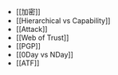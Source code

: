 - [[加密]]
- [[Hierarchical vs Capability]]
- [[Attack]]
- [[Web of Trust]]
- [[PGP]]
- [[0Day vs NDay]]
- [[ATF]]
